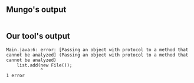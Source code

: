 ## Mungo's output

```
```

## Our tool's output

```
Main.java:6: error: [Passing an object with protocol to a method that cannot be analyzed] (Passing an object with protocol to a method that cannot be analyzed)
    list.add(new File());
             ^
1 error```

